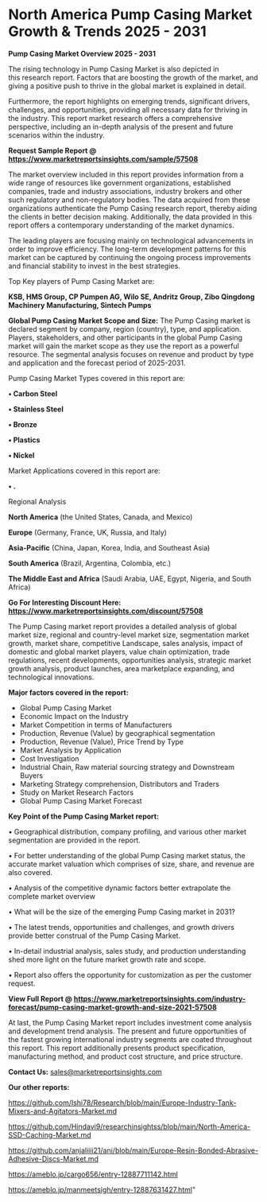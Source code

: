 # North America Pump Casing Market Growth & Trends 2025 - 2031

<Strong> Pump Casing Market Overview 2025 - 2031</strong>

The rising technology in Pump Casing Market is also depicted in this research report. Factors that are boosting the growth of the market, and giving a positive push to thrive in the global market is explained in detail.

Furthermore, the report highlights on emerging trends, significant drivers, challenges, and opportunities, providing all necessary data for thriving in the industry. This report market research offers a comprehensive perspective, including an in-depth analysis of the present and future scenarios within the industry.

<strong>Request Sample Report @ <a href=https://www.marketreportsinsights.com/sample/57508>https://www.marketreportsinsights.com/sample/57508</a></strong>

The market overview included in this report provides information from a wide range of resources like government organizations, established companies, trade and industry associations, industry brokers and other such regulatory and non-regulatory bodies. The data acquired from these organizations authenticate the Pump Casing research report, thereby aiding the clients in better decision making. Additionally, the data provided in this report offers a contemporary understanding of the market dynamics.

The leading players are focusing mainly on technological advancements in order to improve efficiency. The long-term development patterns for this market can be captured by continuing the ongoing process improvements and financial stability to invest in the best strategies.

Top Key players of Pump Casing Market are:

<strong>KSB, HMS Group, CP Pumpen AG, Wilo SE, Andritz Group, Zibo Qingdong Machinery Manufacturing, Sintech Pumps</strong>

<strong><b>Global Pump Casing Market Scope and Size:</b></strong>
The Pump Casing market is declared segment by company, region (country), type, and application. Players, stakeholders, and other participants in the global Pump Casing market will gain the market scope as they use the report as a powerful resource. The segmental analysis focuses on revenue and product by type and application and the forecast period of 2025-2031.

Pump Casing Market Types covered in this report are:

<strong>• Carbon Steel

• Stainless Steel

• Bronze

• Plastics

• Nickel</strong>

Market Applications covered in this report are:

<strong>• .</strong> 

Regional Analysis

<strong>North America</strong> (the United States, Canada, and Mexico)

<strong>Europe</strong> (Germany, France, UK, Russia, and Italy)

<strong>Asia-Pacific</strong> (China, Japan, Korea, India, and Southeast Asia)

<strong>South America</strong> (Brazil, Argentina, Colombia, etc.)

<strong>The Middle East and Africa</strong> (Saudi Arabia, UAE, Egypt, Nigeria, and South Africa)

<strong>Go For Interesting Discount Here: <a href=https://www.marketreportsinsights.com/discount/57508>https://www.marketreportsinsights.com/discount/57508</a></strong>

The Pump Casing market report provides a detailed analysis of global market size, regional and country-level market size, segmentation market growth, market share, competitive Landscape, sales analysis, impact of domestic and global market players, value chain optimization, trade regulations, recent developments, opportunities analysis, strategic market growth analysis, product launches, area marketplace expanding, and technological innovations.

<strong><b>Major factors covered in the report:</b></strong>
<ul>
  <li>Global Pump Casing Market </li>
  <li>Economic Impact on the Industry</li>
  <li>Market Competition in terms of Manufacturers</li>
  <li>Production, Revenue (Value) by geographical segmentation</li>
  <li>Production, Revenue (Value), Price Trend by Type</li>
  <li>Market Analysis by Application</li>
  <li>Cost Investigation</li>
  <li>Industrial Chain, Raw material sourcing strategy and Downstream Buyers</li>
  <li>Marketing Strategy comprehension, Distributors and Traders</li>
  <li>Study on Market Research Factors</li>
  <li>Global Pump Casing Market Forecast</li>
</ul>

<strong><b>Key Point of the Pump Casing Market report:</b></strong>

• Geographical distribution, company profiling, and various other market segmentation are provided in the report.

• For better understanding of the global Pump Casing market status, the accurate market valuation which comprises of size, share, and revenue are also covered.

• Analysis of the competitive dynamic factors better extrapolate the complete market overview

• What will be the size of the emerging Pump Casing market in 2031?

• The latest trends, opportunities and challenges, and growth drivers provide better construal of the Pump Casing Market.

• In-detail industrial analysis, sales study, and production understanding shed more light on the future market growth rate and scope.

• Report also offers the opportunity for customization as per the customer request.

<strong><b>View Full Report @ <a href=https://www.marketreportsinsights.com/industry-forecast/pump-casing-market-growth-and-size-2021-57508>https://www.marketreportsinsights.com/industry-forecast/pump-casing-market-growth-and-size-2021-57508</a></b></strong>


At last, the Pump Casing Market report includes investment come analysis and development trend analysis. The present and future opportunities of the fastest growing international industry segments are coated throughout this report. This report additionally presents product specification, manufacturing method, and product cost structure, and price structure.

<strong>Contact Us:</strong>
sales@marketreportsinsights.com

<strong>Our other reports:</strong>

<a href=https://github.com/Ishi78/Research/blob/main/Europe-Industry-Tank-Mixers-and-Agitators-Market.md>https://github.com/Ishi78/Research/blob/main/Europe-Industry-Tank-Mixers-and-Agitators-Market.md</a>

<a href=https://github.com/Hindavi9/researchinsightss/blob/main/North-America-SSD-Caching-Market.md>https://github.com/Hindavi9/researchinsightss/blob/main/North-America-SSD-Caching-Market.md</a>

<a href=https://github.com/anjaliiii21/ani/blob/main/Europe-Resin-Bonded-Abrasive-Adhesive-Discs-Market.md>https://github.com/anjaliiii21/ani/blob/main/Europe-Resin-Bonded-Abrasive-Adhesive-Discs-Market.md</a>

<a href=https://ameblo.jp/cargo656/entry-12887711142.html>https://ameblo.jp/cargo656/entry-12887711142.html</a>

<a href=https://ameblo.jp/manmeetsigh/entry-12887631427.html>https://ameblo.jp/manmeetsigh/entry-12887631427.html</a>"
